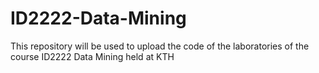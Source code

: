 # ID2222-Data-Mining
This repository will be used to upload the code of the laboratories of the course ID2222 Data Mining held at KTH
